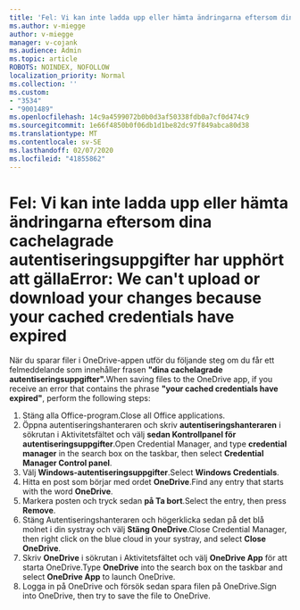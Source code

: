 ```yaml
---
title: 'Fel: Vi kan inte ladda upp eller hämta ändringarna eftersom dina cachelagrade autentiseringsuppgifter har upphört att gälla'
ms.author: v-miegge
author: v-miegge
manager: v-cojank
ms.audience: Admin
ms.topic: article
ROBOTS: NOINDEX, NOFOLLOW
localization_priority: Normal
ms.collection: ''
ms.custom:
- "3534"
- "9001489"
ms.openlocfilehash: 14c9a4599072b0b0d3af50338fdb0a7cf0d474c9
ms.sourcegitcommit: 1e66f4850b0f06db1d1be82dc97f849abca80d38
ms.translationtype: MT
ms.contentlocale: sv-SE
ms.lasthandoff: 02/07/2020
ms.locfileid: "41855862"
---
```

# <a name="error-we-cant-upload-or-download-your-changes-because-your-cached-credentials-have-expired"></a><span data-ttu-id="24cf7-102">Fel: Vi kan inte ladda upp eller hämta ändringarna eftersom dina cachelagrade autentiseringsuppgifter har upphört att gälla</span><span class="sxs-lookup"><span data-stu-id="24cf7-102">Error: We can't upload or download your changes because your cached credentials have expired</span></span>

<span data-ttu-id="24cf7-103">När du sparar filer i OneDrive-appen utför du följande steg om du får ett felmeddelande som innehåller frasen **"dina cachelagrade autentiseringsuppgifter".**</span><span class="sxs-lookup"><span data-stu-id="24cf7-103">When saving files to the OneDrive app, if you receive an error that contains the phrase **"your cached credentials have expired"**, perform the following steps:</span></span>

1. <span data-ttu-id="24cf7-104">Stäng alla Office-program.</span><span class="sxs-lookup"><span data-stu-id="24cf7-104">Close all Office applications.</span></span>
1. <span data-ttu-id="24cf7-105">Öppna autentiseringshanteraren och skriv **autentiseringshanteraren** i sökrutan i Aktivitetsfältet och välj **sedan Kontrollpanel för autentiseringsuppgifter**.</span><span class="sxs-lookup"><span data-stu-id="24cf7-105">Open Credential Manager, and type **credential manager** in the search box on the taskbar, then select **Credential Manager Control panel**.</span></span>
1. <span data-ttu-id="24cf7-106">Välj **Windows-autentiseringsuppgifter**.</span><span class="sxs-lookup"><span data-stu-id="24cf7-106">Select **Windows Credentials**.</span></span>
1. <span data-ttu-id="24cf7-107">Hitta en post som börjar med ordet **OneDrive**.</span><span class="sxs-lookup"><span data-stu-id="24cf7-107">Find any entry that starts with the word **OneDrive**.</span></span>
1. <span data-ttu-id="24cf7-108">Markera posten och tryck sedan **på Ta bort**.</span><span class="sxs-lookup"><span data-stu-id="24cf7-108">Select the entry, then press **Remove**.</span></span>
1. <span data-ttu-id="24cf7-109">Stäng Autentiseringshanteraren och högerklicka sedan på det blå molnet i din systray och välj **Stäng OneDrive**.</span><span class="sxs-lookup"><span data-stu-id="24cf7-109">Close Credential Manager, then right click on the blue cloud in your systray, and select **Close OneDrive**.</span></span>
1. <span data-ttu-id="24cf7-110">Skriv **OneDrive** i sökrutan i Aktivitetsfältet och välj **OneDrive App** för att starta OneDrive.</span><span class="sxs-lookup"><span data-stu-id="24cf7-110">Type **OneDrive** into the search box on the taskbar and select **OneDrive App** to launch OneDrive.</span></span>
1. <span data-ttu-id="24cf7-111">Logga in på OneDrive och försök sedan spara filen på OneDrive.</span><span class="sxs-lookup"><span data-stu-id="24cf7-111">Sign into OneDrive, then try to save the file to OneDrive.</span></span>
